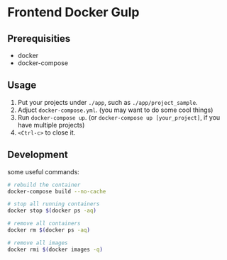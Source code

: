 # Frontend Docker Gulp

## Prerequisities

- docker
- docker-compose


## Usage

1. Put your projects under `./app`, such as `./app/project_sample`.
2. Adjuct `docker-compose.yml`. (you may want to do some cool things)
3. Run `docker-compose up`. (or `docker-compose up [your_project]`, if you have multiple projects)
4. `<Ctrl-c>` to close it.


## Development

some useful commands:

```sh
# rebuild the container
docker-compose build --no-cache

# stop all running containers
docker stop $(docker ps -aq)

# remove all containers
docker rm $(docker ps -aq)

# remove all images
docker rmi $(docker images -q)
```
